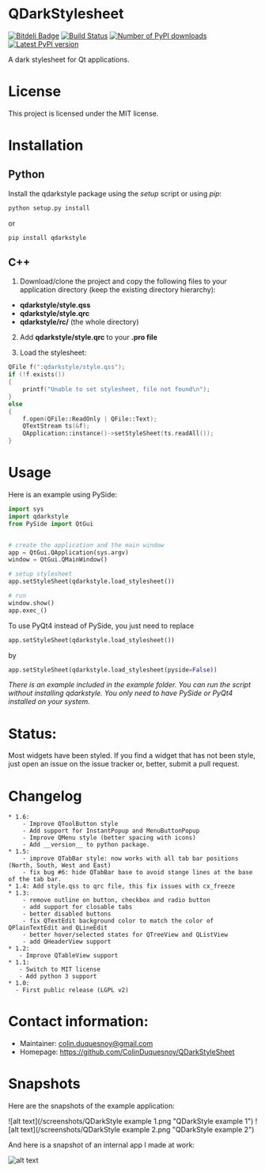 QDarkStylesheet
==================

[![Bitdeli Badge](https://d2weczhvl823v0.cloudfront.net/ColinDuquesnoy/qdarkstylesheet/trend.png)](https://bitdeli.com/free "Bitdeli Badge")
[![Build Status](https://travis-ci.org/ColinDuquesnoy/QDarkStyleSheet.png?branch=master)](https://travis-ci.org/ColinDuquesnoy/QDarkStyleSheet)
[![Number of PyPI downloads](https://pypip.in/d/QDarkStyle/badge.png)](https://pypi.python.org/pypi/QDarkStyle)
[![Latest PyPI version](https://pypip.in/v/QDarkStyle/badge.png)](https://pypi.python.org/pypi/QDarkStyle)

A dark stylesheet for Qt applications.


License
===========

This project is licensed under the MIT license.


Installation
==============

Python
-----------

Install the qdarkstyle package using the *setup* script or using *pip*:

```bash
python setup.py install
```

or

```bash
pip install qdarkstyle
```

C++
---------

1) Download/clone the project and copy the following files to your application directory (keep the existing directory hierarchy):

 - **qdarkstyle/style.qss**
 - **qdarkstyle/style.qrc**
 - **qdarkstyle/rc/** (the whole directory)

2) Add **qdarkstyle/style.qrc** to your **.pro file**

3) Load the stylesheet:

```cpp
QFile f(":qdarkstyle/style.qss");
if (!f.exists())
{
    printf("Unable to set stylesheet, file not found\n");
}
else 
{
    f.open(QFile::ReadOnly | QFile::Text);
    QTextStream ts(&f);
    QApplication::instance()->setStyleSheet(ts.readAll());
}

```



Usage
============

Here is an example using PySide:


```Python
import sys
import qdarkstyle
from PySide import QtGui


# create the application and the main window
app = QtGui.QApplication(sys.argv)
window = QtGui.QMainWindow()

# setup stylesheet
app.setStyleSheet(qdarkstyle.load_stylesheet())

# run
window.show()
app.exec_()
```

To use PyQt4 instead of PySide, you just need to replace

```Python
app.setStyleSheet(qdarkstyle.load_stylesheet())
```

by

```Python
app.setStyleSheet(qdarkstyle.load_stylesheet(pyside=False))
```

_There is an example included in the *example* folder. You can run the script without installing qdarkstyle. You
only need to have PySide or PyQt4 installed on your system._

Status:
===========

Most widgets have been styled. If you find a widget that has not been
style, just open an issue on the issue tracker or, better, submit a pull
request.

Changelog
===========
```
* 1.6:
    - Improve QToolButton style
    - Add support for InstantPopup and MenuButtonPopup
    - Improve QMenu style (better spacing with icons)
    - Add __version__ to python package.
* 1.5:
    - improve QTabBar style: now works with all tab bar positions (North, South, West and East)
    - fix bug #6: hide QTabBar base to avoid stange lines at the base of the tab bar.
* 1.4: Add style.qss to qrc file, this fix issues with cx_freeze
* 1.3:
    - remove outline on button, checkbox and radio button
    - add support for closable tabs
    - better disabled buttons
    - fix QTextEdit background color to match the color of QPlainTextEdit and QLineEdit
    - better hover/selected states for QTreeView and QListView
    - add QHeaderView support
* 1.2:
   - Improve QTableView support
* 1.1:
   - Switch to MIT license
   - Add python 3 support
* 1.0:
  - First public release (LGPL v2)
```



Contact information:
=========================

  - Maintainer: colin.duquesnoy@gmail.com
  - Homepage: https://github.com/ColinDuquesnoy/QDarkStyleSheet


Snapshots
=================

Here are the snapshots of the example application:

![alt text](/screenshots/QDarkStyle example 1.png "QDarkStyle example 1")
![alt text](/screenshots/QDarkStyle example 2.png "QDarkStyle example 2")

And here is a snapshot of an internal app I made at work:

![alt text](/screenshots/01.png "Screenshot 01")




